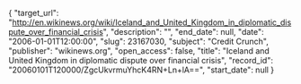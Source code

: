 {
  "target_url": "http://en.wikinews.org/wiki/Iceland_and_United_Kingdom_in_diplomatic_dispute_over_financial_crisis", 
  "description": "", 
  "end_date": null, 
  "date": "2006-01-01T12:00:00", 
  "slug": 23167030, 
  "subject": "Credit Crunch", 
  "publisher": "wikinews.org", 
  "open_access": false, 
  "title": "Iceland and United Kingdom in diplomatic dispute over financial crisis", 
  "record_id": "20060101T120000/ZgcUkvrmuYhcK4RN+Ln+lA==", 
  "start_date": null
}

